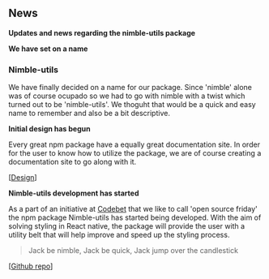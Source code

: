 ## News

**Updates and news regarding the nimble-utils package**

<MarkdownCard>

  **We have set on a name**

  ### Nimble-utils

  We have finally decided on a name for our package. Since 'nimble' alone was of course
  ocupado so we had to go with nimble with a twist which turned out to be 'nimble-utils'.
  We thoguht that would be a quick and easy name to remember and also be a bit descriptive.

</MarkdownCard>

<MarkdownCard image="/news/design.png">

  **Initial design has begun**

  Every great npm package have a equally great documentation site. In order for the user to know how to utilize
  the package, we are of course creating a documentation site to go along with it.
  
  [[Design](https://nimbleutils.netlify.com/news/design.png)]

</MarkdownCard>

<MarkdownCard>

  **Nimble-utils development has started**
  
  As a part of an initiative at [Codebet](https://www.codebet.se) that we like to call 'open source friday'
  the npm package Nimble-utils has started being developed. With the aim of solving styling in React native, the
  package will provide the user with a utility belt that will help improve and speed up the styling process.

  > Jack be nimble, Jack be quick, Jack jump over the candlestick

  [[Github repo](https://www.github.com/goa-codebet/nimble-utils)]

</MarkdownCard>